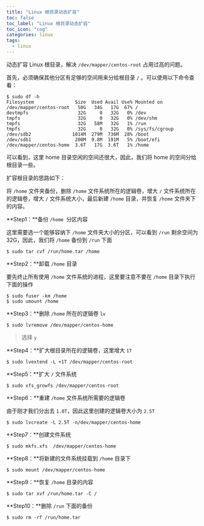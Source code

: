 ```yaml
---
title: "Linux 根目录动态扩容"
toc: false
toc_label: "Linux 根目录动态扩容"
toc_icon: "cog"
categories: linux
tags:
  - linux
---
```


动态扩容 Linux 根目录，解决 `/dev/mapper/centos-root` 占用过高的问题。

首先，必须确保其他分区有足够的空间用来分给根目录 `/` 。可以使用以下命令查看：

```shell 
$ sudo df -h
Filesystem               Size  Used Avail Use% Mounted on
/dev/mapper/centos-root   50G   34G   17G  67% /
devtmpfs                  32G     0   32G   0% /dev
tmpfs                     32G     0   32G   0% /dev/shm
tmpfs                     32G   58M   32G   1% /run
tmpfs                     32G     0   32G   0% /sys/fs/cgroup
/dev/sdb2               1014M  279M  736M  28% /boot
/dev/sdb1                200M  9.8M  191M   5% /boot/efi
/dev/mapper/centos-home  3.6T   17G  3.6T   1% /home
```

可以看到，这里 home 目录空闲的空间还很大，因此，我们将 home 的空间分给根目录一些。

扩容根目录的思路如下：

将 `/home` 文件夹备份，删除 `/home` 文件系统所在的逻辑卷，增大 `/` 文件系统所在的逻辑卷，增大 `/` 文件系统大小，最后新建 `/home` 目录，并恢复 `/home` 文件夹下的内容。

**Step1：**备份 `/home `分区内容

这里需要选一个能够容纳下 `/home` 文件夹大小的分区，可以看到 `/run` 剩余空间为32G，因此，我们将 `/home` 备份到 `/run` 下面

```shell
$ sudo tar cvf /run/home.tar /home
```

**Step2：**卸载 `/home` 目录

要先终止所有使用 `/home` 文件系统的进程，这里要注意不要在 `/home` 目录下执行下面的操作

```shell
$ sudo fuser -km /home
$ sudo umount /home
```

**Step3：**删除 `/home` 所在的逻辑卷 `lv`

```shell
$ sudo lvremove /dev/mapper/centos-home
```

> 选择 `y`

**Step4：**扩大根目录所在的逻辑卷，这里增大 `1T`

```shell
$ sudo lvextend -L +1T /dev/mapper/centos-root
```

**Step5：**扩大 `/` 文件系统

```shell
$ sudo xfs_growfs /dev/mapper/centos-root
```

**Step6：**重建 `/home` 文件系统所需要的逻辑卷

由于刚才我们分出去 `1.0T`，因此这里创建的逻辑卷大小为 `2.5T`

```shell
$ sudo lvcreate -L 2.5T -n/dev/mapper/centos-home
```

**Step7：**创建文件系统

```shell
$ sudo mkfs.xfs  /dev/mapper/centos-home
```

**Step8：**将新建的文件系统挂载到 `/home` 目录下

```shell
$ sudo mount /dev/mapper/centos-home
```

**Step9：**恢复 `/home` 目录的内容

```shell
$ sudo tar xvf /run/home.tar -C /
```

**Step10：**删除 `/run` 下面的备份

```shell
$ sudo rm -rf /run/home.tar
```

